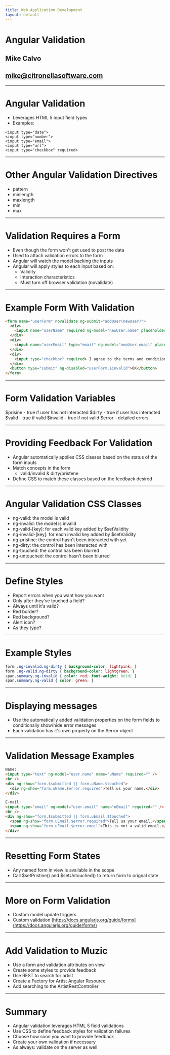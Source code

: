 ```yaml
---
title: Web Application Development
layout: default
---
```


# Angular Validation
## Mike Calvo
## mike@citronellasoftware.com

---
# Angular Validation
- Leverages HTML 5 input field types
- Examples:

```
<input type="date">
<input type="number">
<input type="email">
<input type="url">
<input type="checkbox" required>
```

---
# Other Angular Validation Directives
- pattern
- minlength
- maxlength
- min
- max

---
# Validation Requires a Form
- Even though the form won't get used to post the data
- Used to attach validation errors to the form
- Angular will watch the model backing the inputs
- Angular will apply styles to each input based on:
  - Validity
  - Interaction characteristics
  - Must turn off browser validation (novalidate)

---
# Example Form With Validation

``` html
<form name="userForm" novalidate ng-submit="addUser(newUser)">
  <div>
    <input name="userName" required ng-model="newUser.name" placeholder="Name">
  </div>
  <div>
    <input name="userEmail" type="email" ng-model="newUser.email" placeholder="Email">
  </div>
  <div>
    <input type="checkbox" required> I agree to the terms and conditions
  </div>
  <button type="submit" ng-disabled="userForm.$invalid">OK</button>
</form>
```

---
# Form Validation Variables
$prisine - true if user has not interacted
$dirty - true if user has interacted
$valid - true if valid
$invalid - true if not valid
$error - detailed errors

---
# Providing Feedback For Validation
- Angular automatically applies CSS classes based on the status of the form inputs
- Match concepts in the form
  - valid/invalid & dirty/pristene
- Define CSS to match these classes based on the feedback desired

---
# Angular Validation CSS Classes
- ng-valid: the model is valid
- ng-invalid: the model is invalid
- ng-valid-[key]: for each valid key added by $setValidity
- ng-invalid-[key]: for each invalid key added by $setValidity
- ng-pristine: the control hasn't been interacted with yet
- ng-dirty: the control has been interacted with
- ng-touched: the control has been blurred
- ng-untouched: the control hasn't been blurred

---
# Define Styles
- Report errors when you want how you want
- Only after they've touched a field?
- Always until it's valid?
- Red border?
- Red background?
- Alert icon?
- As they type?

---

# Example Styles

``` css
form .ng-invalid.ng-dirty { background-color: lightpink; }
form .ng-valid.ng-dirty { background-color: lightgreen; }
span.summary.ng-invalid { color: red; font-weight: bold; }
span.summary.ng-valid { color: green; }
```

---

# Displaying messages
- Use the automatically added validation properties on the form fields to conditionally show/hide error messages
- Each validation has it's own property on the $error object

---
# Validation Message Examples

``` html
Name:
<input type="text" ng-model="user.name" name="uName" required="" />
<br />
<div ng-show="form.$submitted || form.uName.$touched">
  <div ng-show="form.uName.$error.required">Tell us your name.</div>
</div>

E-mail:
<input type="email" ng-model="user.email" name="uEmail" required="" />
<br />
<div ng-show="form.$submitted || form.uEmail.$touched">
  <span ng-show="form.uEmail.$error.required">Tell us your email.</span>
  <span ng-show="form.uEmail.$error.email">This is not a valid email.</span>
</div>
```

---
# Resetting Form States
- Any named form in view is available in the scope
- Call $setPristine() and $setUntouched() to return form to orignal state

---
# More on Form Validation
- Custom model update triggers
- Custom validation
[https://docs.angularjs.org/guide/forms](https://docs.angularjs.org/guide/forms)

---
# Add Validation to Muzic
- Use a form and validation attributes on view
- Create some styles to provide feedback
- Use REST to search for artist
- Create a Factory for Artist Angular Resource
- Add searching to the ArtistRestController

---
# Summary
- Angular validation leverages HTML 5 field validations
- Use CSS to define feedback styles for validation failures
- Choose how soon you want to provide feedback
- Create your own validation if necessary
- As always: validate on the server as well
